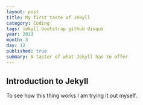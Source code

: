 ```yaml
---
layout: post
title: My first taste of Jekyll
category: Coding
tags: jekyll bootstrap github disqus
year: 2013
month: 3
day: 12
published: true
summary: A taster of what Jekyll has to offer
---
```


<h2>Introduction to Jekyll</h2>
<p>To see how this thing works I am trying it out myself.</p>


